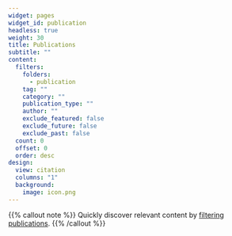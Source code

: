```yaml
---
widget: pages
widget_id: publication
headless: true
weight: 30
title: Publications
subtitle: ""
content:
  filters:
    folders:
      - publication
    tag: ""
    category: ""
    publication_type: ""
    author: ""
    exclude_featured: false
    exclude_future: false
    exclude_past: false
  count: 0
  offset: 0
  order: desc
design:
  view: citation
  columns: "1"
  background:
    image: icon.png
---
```


{{% callout note %}}
Quickly discover relevant content by [filtering publications](./publication/).
{{% /callout %}}
